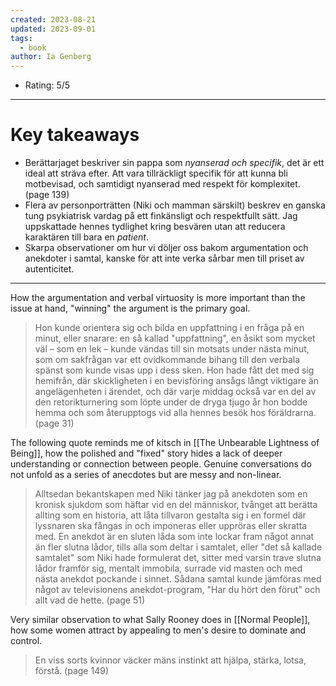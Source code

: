 ```yaml
---
created: 2023-08-21
updated: 2023-09-01
tags:
  - book
author: Ia Genberg
---
```

* Rating: 5/5
---
# Key takeaways
* Berättarjaget beskriver sin pappa som *nyanserad och specifik*, det är ett ideal att sträva efter. Att vara tillräckligt specifik för att kunna bli motbevisad, och samtidigt nyanserad med respekt för komplexitet. (page 139)
* Flera av personporträtten (Niki och mamman särskilt) beskrev en ganska tung psykiatrisk vardag på ett finkänsligt och respektfullt sätt. Jag uppskattade hennes tydlighet kring besvären utan att reducera karaktären till bara en *patient*.
* Skarpa observationer om hur vi döljer oss bakom argumentation och anekdoter i samtal, kanske för att inte verka sårbar men till priset av autenticitet.

---

How the argumentation and verbal virtuosity is more important than the issue at hand, "winning" the argument is the primary goal.

> Hon kunde orientera sig och bilda en uppfattning i en fråga på en minut, eller snarare: en så kallad "uppfattning", en åsikt som mycket väl – som en lek – kunde vändas till sin motsats under nästa minut, som om sakfrågan var ett ovidkommande bihang till den verbala spänst som kunde visas upp i dess sken. Hon hade fått det med sig hemifrån, där skickligheten i en bevisföring ansågs långt viktigare än angelägenheten i ärendet, och där varje middag också var en del av den retorikturnering som löpte under de dryga tjugo år hon bodde hemma och som återupptogs vid alla hennes besök hos föräldrarna. (page 31)

The following quote reminds me of kitsch in [[The Unbearable Lightness of Being]], how the polished and "fixed" story hides a lack of deeper understanding or connection between people. Genuine conversations do not unfold as a series of anecdotes but are messy and non-linear.

> Alltsedan bekantskapen med Niki tänker jag på anekdoten som en kronisk sjukdom som häftar vid en del människor, tvånget att berätta allting som en historia, att låta tillvaron gestalta sig i en formel där lyssnaren ska fångas in och imponeras eller uppröras eller skratta med. En anekdot är en sluten låda som inte lockar fram något annat än fler slutna lådor, tills alla som deltar i samtalet, eller "det så kallade samtalet" som Niki hade formulerat det, sitter med varsin trave slutna lådor framför sig, mentalt immobila, surrade vid masten och med nästa anekdot pockande i sinnet. Sådana samtal kunde jämföras med något av televisionens anekdot-program, "Har du hört den förut" och allt vad de hette. (page 51)

Very similar observation to what Sally Rooney does in [[Normal People]], how some women attract by appealing to men's desire to dominate and control.

> En viss sorts kvinnor väcker mäns instinkt att hjälpa, stärka, lotsa, förstå. (page 149)